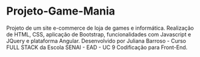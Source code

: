 # Projeto-Game-Mania

Projeto de um site e-commerce de loja de games e informática. 
Realização de HTML, CSS, aplicação de Bootstrap, funcionalidades com Javascript e JQuery e plataforma Angular.
Desenvolvido por Juliana Barroso - Curso FULL STACK da Escola SENAI - EAD - UC 9 Codificação para Front-End.
